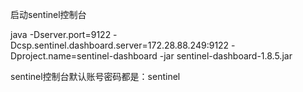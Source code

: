 启动sentinel控制台

java -Dserver.port=9122 -Dcsp.sentinel.dashboard.server=172.28.88.249:9122 -Dproject.name=sentinel-dashboard -jar
sentinel-dashboard-1.8.5.jar

sentinel控制台默认账号密码都是：sentinel

